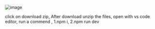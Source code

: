 ![image](https://github.com/santhoshkumarc1707/To-do_list/assets/108746488/80158f90-a4d9-4efc-9ecf-ab194859f19c)


click on download zip,
After download unzip the files,
open with vs code editor,
run a commend ,
1.npm i,
2.npm run dev

